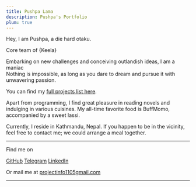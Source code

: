 ```yaml
---
title: Pushpa Lama
description: Pushpa's Portfolio
plum: true
---
```


Hey, I am Pushpa, a die hard otaku.

Core team of {Keela}<br>

Embarking on new challenges and conceiving outlandish ideas, I am a maniac <br>
Nothing is impossible, as long as you dare to dream and pursue it with unwavering passion.

You can find my [full projects list here](/projects).

Apart from programming, I find great pleasure in reading novels and indulging in various cuisines. My all-time favorite food is BuffMomo, accompanied by a sweet lassi.

Currently, I reside in Kathmandu, Nepal. If you happen to be in the vicinity, feel free to contact me; we could arrange a meal together.

<div flex-auto />

---

Find me on

<p flex="~ gap-2 wrap" class="mt--2!">
  <a href="https://github.com/pushpa1105" target="_blank"><span op75 i-simple-icons-github /> GitHub</a>
  <a href="https://t.me/buffmomo1105" target="_blank"><span op75 i-simple-icons-telegram/> Telegram</a>
  <a href="https://www.linkedin.com/in/buffmomo/" target="_blank"><span op75 i-simple-icons-linkedin /> LinkedIn</a>
</p>

Or mail me at [<span font-mono>projectinfo1105<span i-carbon-at/>gmail.com</span>](mailto:projectinfo1105@gmail.com)

---
